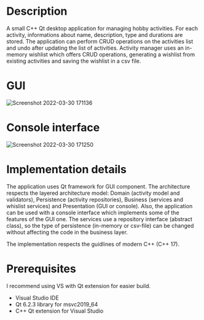 # Description
A small C++ Qt desktop application for managing hobby activities. For each activity, informations about name, description, type and durations are stored. The application
can perform CRUD operations on the activities list and undo after updating the list of activities. Activity manager uses an in-memory wishlist which offers CRUD operations, generating a wishlist from existing activities and saving the wishlist in a csv file.

# GUI
![Screenshot 2022-03-30 171136](https://user-images.githubusercontent.com/93886764/160855273-f60a4691-24b3-4e47-b4c1-21ab874e0d8e.png)

# Console interface
![Screenshot 2022-03-30 171250](https://user-images.githubusercontent.com/93886764/160855525-647428da-5e23-41ad-8136-291068fbd2ea.png)


# Implementation details
The application uses Qt framework for GUI component. The architecture respects the layered architecture model: Domain (activity model and validators), Persistence (activity repositories), Business (services and whislist services) and Presentation (GUI or console). Also, the application can be used with a console interface which
implements some of the features of the GUI one. The services use a repository interface (abstract class), so the type of persistence (in-memory or csv-file) can be
changed without affecting the code in the business layer.

The implementation respects the guidlines of modern C++ (C++ 17).

# Prerequisites
I recommend using VS with Qt extension for easier build.
  - Visual Studio IDE
  - Qt 6.2.3 library for msvc2019_64
  - C++ Qt extension for Visual Studio
